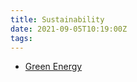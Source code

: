 ```yaml
---
title: Sustainability
date: 2021-09-05T10:19:00Z
tags:
---
```


* [Green Energy](20210831115428-green-energy.md)
